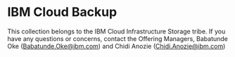 # IBM Cloud Backup

This collection belongs to the IBM Cloud Infrastructure Storage tribe. If you have any questions or concerns, contact the Offering Managers, Babatunde Oke (Babatunde.Oke@ibm.com) and Chidi Anozie (Chidi.Anozie@ibm.com)
